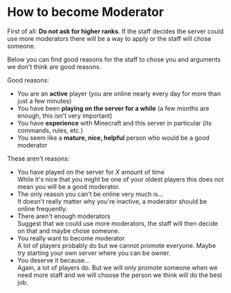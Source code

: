 How to become Moderator
=======================

First of all: **Do not ask for higher ranks**. If the staff decides the server could use more moderators there will be a way to apply or the staff will chose someone.  

Below you can find good reasons for the staff to chose you and arguments we don't think are good reasons.

Good reasons:  

- You are an **active** player (you are online nearly every day for more than just a few minutes)    
- You have been **playing on the server for a while** (a few months are enough, this isn't very important)   
- You have **experience** with Minecraft and this server in particular (its commands, rules, etc.)  
- You seem like a **mature, nice, helpful** person who would be a good moderator  

These aren't reasons:  

- You have played on the server for *X* amount of time  
  While it's nice that you might be one of your oldest players this does not mean you will be a good moderator.  
- The only reason you can't be online very much is...   
  It doesn't really matter why you're inactive, a moderator should be online frequently.  
- There aren't enough moderators  
  Suggest that we could use more moderators, the staff will then decide on that and maybe chose someone.  
- You really want to become moderator  
  A lot of players probably do but we cannot promote everyone. Maybe try starting your own server where you can be owner.  
- You deserve it because...  
  Again, a lot of players do. But we will only promote someone when we need more staff and we will choose the person we think will do the best job.  